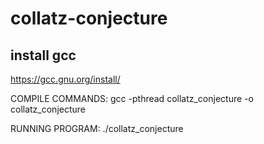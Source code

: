 # collatz-conjecture

## install gcc
https://gcc.gnu.org/install/

COMPILE COMMANDS: gcc -pthread collatz_conjecture -o collatz_conjecture

RUNNING PROGRAM: ./collatz_conjecture
